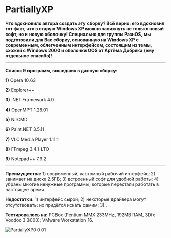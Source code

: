 # PartiallyXP

**Что вдохновило автора создать эту сборку? Всё верно: его вдохновил тот факт, что в старую Windows XP можно запихнуть не только новый софт, но и новую оболочку!
Специально для группы РазнOS, мы подготовили для Вас сборку, основанную на Windows XP с современным, облегченным интерфейсом, состоящим из темы, схожей с Windows 2000 и оболочки OOS от Артёма Добряка (ему отдельное спасибо)!**

--------------------
**Список 9 программ, вошедших в данную сборку:**

**1)** Opera 10.63

**2)** Explorer++

**3)** .NET Framework 4.0

**4)** OpenMPT 1.28.01

**5)** NirCMD

**6)** Paint.NET 3.5.11

**7)** VLC Media Player 1.11.1

**8)** FFmpeg 3.4.1-LTO

**9)** Notepad++ 7.9.2

-------------------------
**Преимущества:** 1) современный, кастомный рабочий интерфейc; 2) занимает на диске 2.5ГБ; 3) встроенный софт для удобной работы; 4) убраны многие ненужные программы, которые перестали работать в настоящее время.

**Недостатки:** 1) интерфейс сырой; 2) некоторые драйвера могут отсутствовать: их придётся искать самим; 3) .


**Тестировалось на:** PCBox (Pentium MMX 233MHz, 192MB RAM, 3Dfx Voodoo 3 3000); VMware Workstation 16.

![PartiallyXP0 0 01](https://user-images.githubusercontent.com/74654571/171841659-9a5e0ba4-caf0-4e19-a435-241d059e5288.png)
